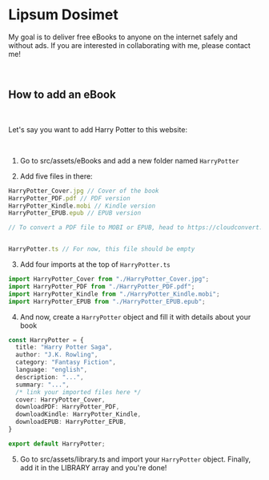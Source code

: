 # Lipsum Dosimet

My goal is to deliver free eBooks to anyone on the internet safely and without ads. 
If you are interested in collaborating with me, please contact me!

<br>

## How to add an eBook

<br>

Let's say you want to add Harry Potter to this website:

<br>

1. Go to src/assets/eBooks and add a new folder named `HarryPotter`

2. Add five files in there:

```ts
HarryPotter_Cover.jpg // Cover of the book
HarryPotter_PDF.pdf // PDF version
HarryPotter_Kindle.mobi // Kindle version
HarryPotter_EPUB.epub // EPUB version

// To convert a PDF file to MOBI or EPUB, head to https://cloudconvert.com


HarryPotter.ts // For now, this file should be empty
```

3. Add four imports at the top of `HarryPotter.ts`

```ts
import HarryPotter_Cover from "./HarryPotter_Cover.jpg";
import HarryPotter_PDF from "./HarryPotter_PDF.pdf";
import HarryPotter_Kindle from "./HarryPotter_Kindle.mobi";
import HarryPotter_EPUB from "./HarryPotter_EPUB.epub";
```

4. And now, create a `HarryPotter` object and fill it with details about your book

```ts
const HarryPotter = {
  title: "Harry Potter Saga",
  author: "J.K. Rowling",
  category: "Fantasy Fiction",
  language: "english",
  description: "...",
  summary: "...",
  /* link your imported files here */
  cover: HarryPotter_Cover, 
  downloadPDF: HarryPotter_PDF,
  downloadKindle: HarryPotter_Kindle,
  downloadEPUB: HarryPotter_EPUB,
}

export default HarryPotter;
```

5. Go to src/assets/library.ts and import your `HarryPotter` object. Finally, add it in the LIBRARY array and you're done!